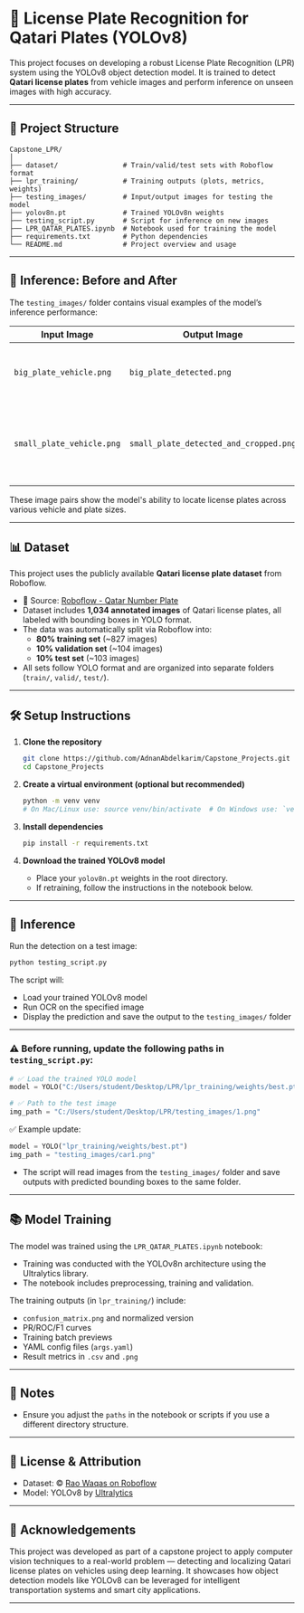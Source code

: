 # 🚗 License Plate Recognition for Qatari Plates (YOLOv8)

This project focuses on developing a robust License Plate Recognition (LPR) system using the YOLOv8 object detection model. It is trained to detect **Qatari license plates** from vehicle images and perform inference on unseen images with high accuracy.

---

## 📂 Project Structure

```
Capstone_LPR/
│
├── dataset/                # Train/valid/test sets with Roboflow format
├── lpr_training/           # Training outputs (plots, metrics, weights)
├── testing_images/         # Input/output images for testing the model
├── yolov8n.pt              # Trained YOLOv8n weights
├── testing_script.py       # Script for inference on new images
├── LPR_QATAR_PLATES.ipynb  # Notebook used for training the model
├── requirements.txt        # Python dependencies
└── README.md               # Project overview and usage
```

---

## 📸 Inference: Before and After

The `testing_images/` folder contains visual examples of the model’s inference performance:

| Input Image                    | Output Image                               | Description                            |
|-------------------------------|--------------------------------------------|----------------------------------------|
| `big_plate_vehicle.png`       | `big_plate_detected.png`                   | Vehicle image before and after plate detection |
| `small_plate_vehicle.png`     | `small_plate_detected_and_cropped.png`     | Vehicle with a smaller plate size, before and after detection |

These image pairs show the model's ability to locate license plates across various vehicle and plate sizes.

---
## 📊 Dataset

This project uses the publicly available **Qatari license plate dataset** from Roboflow.

- 📎 Source: [Roboflow - Qatar Number Plate](https://universe.roboflow.com/rao-waqas/qatar-number-plate/dataset/5)
- Dataset includes **1,034 annotated images** of Qatari license plates, all labeled with bounding boxes in YOLO format.
- The data was automatically split via Roboflow into:
  - **80% training set** (~827 images)
  - **10% validation set** (~104 images)
  - **10% test set** (~103 images)
- All sets follow YOLO format and are organized into separate folders (`train/`, `valid/`, `test/`).

---

## 🛠️ Setup Instructions

1. **Clone the repository**
   ```bash
   git clone https://github.com/AdnanAbdelkarim/Capstone_Projects.git
   cd Capstone_Projects
   ```

2. **Create a virtual environment (optional but recommended)**
   ```bash
   python -m venv venv
   # On Mac/Linux use: source venv/bin/activate  # On Windows use: `venv\Scripts\activate`
   ```

3. **Install dependencies**
   ```bash
   pip install -r requirements.txt
   ```

4. **Download the trained YOLOv8 model**
   - Place your `yolov8n.pt` weights in the root directory.
   - If retraining, follow the instructions in the notebook below.

---

## 🧪 Inference

Run the detection on a test image:

```bash
python testing_script.py
```

The script will:
- Load your trained YOLOv8 model
- Run OCR on the specified image
- Display the prediction and save the output to the `testing_images/` folder

---

### ⚠️ Before running, update the following paths in `testing_script.py`:

```python
# ✅ Load the trained YOLO model
model = YOLO("C:/Users/student/Desktop/LPR/lpr_training/weights/best.pt")  # ← update this path

# ✅ Path to the test image
img_path = "C:/Users/student/Desktop/LPR/testing_images/1.png"             # ← update this path
```

✅ Example update:
```python
model = YOLO("lpr_training/weights/best.pt")
img_path = "testing_images/car1.png"
```

- The script will read images from the `testing_images/` folder and save outputs with predicted bounding boxes to the same folder.

---

## 📚 Model Training

The model was trained using the `LPR_QATAR_PLATES.ipynb` notebook:

- Training was conducted with the YOLOv8n architecture using the Ultralytics library.
- The notebook includes preprocessing, training and validation.

The training outputs (in `lpr_training/`) include:
- `confusion_matrix.png` and normalized version
- PR/ROC/F1 curves
- Training batch previews
- YAML config files (`args.yaml`)
- Result metrics in `.csv` and `.png`

---

## 🚧 Notes

- Ensure you adjust the `paths` in the notebook or scripts if you use a different directory structure.

---

## 📜 License & Attribution

- Dataset: © [Rao Waqas on Roboflow](https://universe.roboflow.com/rao-waqas/qatar-number-plate)
- Model: YOLOv8 by [Ultralytics](https://github.com/ultralytics/ultralytics)

---

## 🙌 Acknowledgements

This project was developed as part of a capstone project to apply computer vision techniques to a real-world problem — detecting and localizing Qatari license plates on vehicles using deep learning.  It showcases how object detection models like YOLOv8 can be leveraged for intelligent transportation systems and smart city applications.

---
